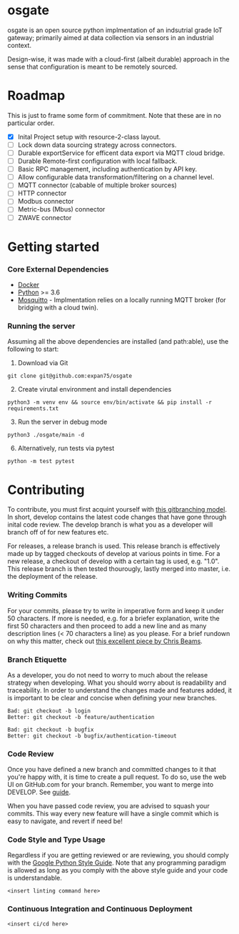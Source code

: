 # osgate

osgate is an open source python implmentation of an indsutrial grade IoT gateway; primarily aimed at data collection via sensors in an industrial context.

Design-wise, it was made with a cloud-first (albeit durable) approach in the sense that configuration is meant to be remotely sourced.

# Roadmap

This is just to frame some form of commitment. Note that these are in no particular order.

- [x] Inital Project setup with resource-2-class layout.
- [ ] Lock down data sourcing strategy across connectors.
- [ ] Durable exportService for efficent data export via MQTT cloud bridge.
- [ ] Durable Remote-first configuration with local fallback.
- [ ] Basic RPC management, including authentication by API key.
- [ ] Allow configurable data transformation/filtering on a channel level.
- [ ] MQTT connector (cabable of multiple broker sources)
- [ ] HTTP connector
- [ ] Modbus connector
- [ ] Metric-bus (Mbus) connector
- [ ] ZWAVE connector

# Getting started

### Core External Dependencies

- [Docker](https://www.docker.com/)
- [Python](https://python.org) >= 3.6
- [Mosquitto](https://mosquitto.org/) - Implmentation relies on a locally running MQTT broker (for bridging with a cloud twin).

### Running the server

Assuming all the above dependencies are installed (and path:able), use the following to start:

1. Download via Git
```console
git clone git@github.com:expan75/osgate
```
2. Create virutal environment and install dependencies   
```console
python3 -m venv env && source env/bin/activate && pip install -r requirements.txt
```
3. Run the server in debug mode
```console
python3 ./osgate/main -d
```
6. Alternatively, run tests via pytest
```console
python -m test pytest
```

# Contributing

To contribute, you must first acquint yourself with [this gitbranching model](https://nvie.com/posts/a-successful-git-branching-model). In short, develop contains the latest code changes that have gone through inital code review. The develop branch is what you as a developer will branch off of for new features etc.

For releases, a release branch is used. This release branch is effectively made up by tagged checkouts of develop at various points in time. For a new release, a checkout of develop with a certain tag is used, e.g. "1.0". This release branch is then tested thourougly, lastly merged into master, i.e. the deployment of the release.

### Writing Commits

For your commits, please try to write in imperative form and keep it under 50 characters. If more is needed, e.g. for a briefer explanation, write the first 50 characters and then proceed to add a new line and as many description lines (< 70 characters a line) as you please. For a brief rundown on why this matter, check out [this excellent piece by Chris Beams](https://chris.beams.io/posts/git-commit/).

### Branch Etiquette

As a developer, you do not need to worry to much about the release strategy when developing. What you should worry about is readability and traceability. In order to understand the changes made and features added, it is important to be clear and concise when defining your new branches.

    Bad: git checkout -b login
    Better: git checkout -b feature/authentication

    Bad: git checkout -b bugfix
    Better: git checkout -b bugfix/authentication-timeout

### Code Review

Once you have defined a new branch and committed changes to it that you're happy with, it is time to create a pull request. To do so, use the web UI on GitHub.com for your branch. Remember, you want to merge into DEVELOP. See [guide](https://docs.github.com/en/github/collaborating-with-issues-and-pull-requests/proposing-changes-to-your-work-with-pull-requests/creating-a-pull-request).

When you have passed code review, you are advised to squash your commits. This way every new feature will have a single commit which is easy to navigate, and revert if need be!

### Code Style and Type Usage

Regardless if you are getting reviewed or are reviewing, you should comply with the [Google Python Style Guide](https://google.github.io/styleguide/pyguide.html). Note that any programming paradigm is allowed as long as you comply with the above style guide and your code is understandable.

```console
<insert linting command here>
```
### Continuous Integration and Continuous Deployment

```console
<insert ci/cd here>
```